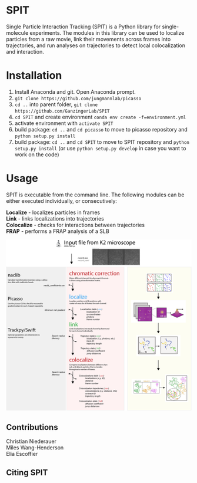# SPIT
Single Particle Interaction Tracking (SPIT) is a Python library for single-molecule experiments. The modules in this library can be used to localize particles from a raw movie, link their movements across frames into trajectories, and run analyses on trajectories to detect local colocalization and interaction.

# Installation
1. Install Anaconda and git. Open Anaconda prompt.
2. `git clone https://github.com/jungmannlab/picasso`
3. `cd ..` into parent folder, `git clone https://github.com/GanzingerLab/SPIT`
4. `cd SPIT` and create environment `conda env create -f=environment.yml`
5. activate environment with `activate SPIT`
6. build package: `cd ..` and `cd picasso` to move to picasso repository and `python setup.py install`
7. build package:  `cd ..` and `cd SPIT` to move to SPIT repository and `python setup.py install` (or use `python setup.py develop` in case you want to work on the code)


# Usage
SPIT is executable from the command line. The following modules can be either executed individually, or consecutively:

**Localize** - localizes particles in frames </br>
**Link** - links localizations into trajectories </br>
**Colocalize** - checks for interactions between trajectories </br>
**FRAP** - performs a FRAP analysis of a SLB </br>

![Diagram explanation of SPIT](/spit_diagram.png?raw=true "Diagram explanation of SPIT")

## Contributions
Christian Niederauer</br>
Miles Wang-Henderson</br>
Elia Escoffier

## Citing SPIT

